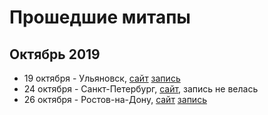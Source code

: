 # Прошедшие митапы
## Октябрь 2019
- 19 октября - Ульяновск, [сайт](https://panda-meetup.ru/ulsk-php-meetup) [запись](https://www.youtube.com/watch?v=yGGfOFkdSs0&feature=youtu.be)
- 24 октября - Санкт-Петербург, [сайт](https://www.meetup.com/ru-RU/symfoniacs-spb/events/264744562/), запись не велась
- 26 октября - Ростов-на-Дону, [сайт](https://php-rnd.timepad.ru/event/1075848/) [запись](https://youtu.be/AEeDDeTBdlQ?t=2784)

